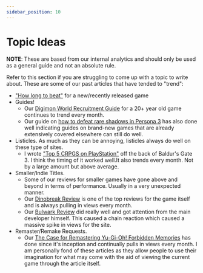 ```yaml
---
sidebar_position: 10
---
```


# Topic Ideas

**NOTE**: These are based from our internal analytics and should only be used as a general guide and not an absolute rule.

Refer to this section if you are struggling to come up with a topic to write about. These are some of our past articles that have tended to "trend":

- ["How long to beat"](https://pslegends.com/stellar-blade-confirms-playtime-estimates-for-story-and-100-completion) for a new/recently released game
- Guides! 
  - Our [Digimon World Recruitment Guide](https://pslegends.com/digimon-world-recruitment-guide/) for a 20+ year old game continues to trend every month.
  - Our guide on [how to defeat rare shadows in Persona 3](https://pslegends.com/persona-3-reload-guide-how-to-defeat-all-rare-shadows/) has also done well indicating guides on brand-new games that are already extensively covered elsewhere can still do well. 
- Listicles. As much as they can be annoying, listicles always do well on these type of sites. 
  - I wrote ["Top 5 CRPGS on PlayStation"](https://pslegends.com/quench-your-baldurs-gate-3-cravings-top-5-crpgs-on-playstation/) off the back of Baldur's Gate 3. I think the timing of it worked well.It also trends every month. Not by a large amount but above average. 
- Smaller/Indie Titles.
  - Some of our reviews for smaller games have gone above and beyond in terms of performance. Usually in a very unexpected manner.
  - Our [Dinobreak Review](https://pslegends.com/dinobreak-review-not-quite-dino-crisis/) is one of the top reviews for the game itself and is always pulling in views every month. 
  - Our [Bulwark Review](https://pslegends.com/bulwark-falconeer-chronicles-review-experiencing-chaotic-zen/) did really well and got attention from the main developer himself. This caused a chain reaction which caused a massive spike in views for the site.  
- Remaster/Remake Requests.
  - Our [The Case for Remastering Yu-Gi-Oh! Forbidden Memories](https://pslegends.com/time-for-a-comeback-the-case-for-remastering-yu-gi-oh-forbidden-memories/) has done since it's inception and continually pulls in views every month. I am personally fond of these articles as they allow people to use their imagination for what may come with the aid of viewing the current game through the article itself.